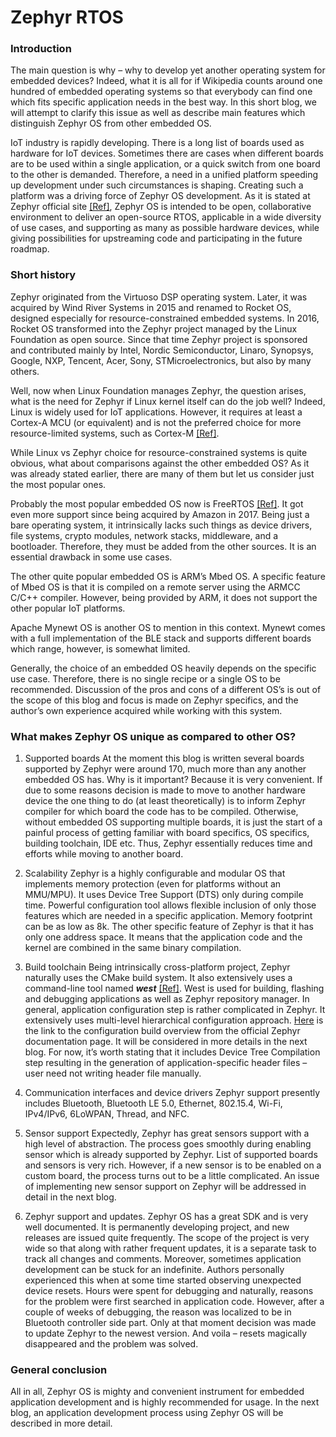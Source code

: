 
# Zephyr RTOS 
### Introduction

The main question is why – why to develop yet another operating system for embedded devices? Indeed, what it is all for if Wikipedia counts around one hundred of embedded operating systems so that everybody can find one which fits specific application needs in the best way. In this short blog, we will attempt to clarify this issue as well as describe main features which distinguish Zephyr OS from other embedded OS.

IoT industry is rapidly developing. There is a long list of boards used as hardware for IoT devices. Sometimes there are cases when different boards are to be used within a single application, or a quick switch from one board to the other is demanded. Therefore, a need in a unified platform speeding up development under such circumstances is shaping. Creating such a platform was a driving force of Zephyr OS development. As it is stated at Zephyr official site [[Ref]](zephyrproject.org), Zephyr OS is intended to be open, collaborative environment to deliver an open-source RTOS, applicable in a wide diversity of use cases, and supporting as many as possible hardware devices, while giving possibilities for upstreaming code and participating in the future roadmap.

### Short history
Zephyr originated from the Virtuoso DSP operating system. Later, it was acquired by Wind River Systems in 2015 and renamed to Rocket OS, designed especially for resource-constrained embedded systems. In 2016, Rocket OS transformed into the Zephyr project managed by the Linux Foundation as open source. Since that time Zephyr project is sponsored and contributed mainly by Intel, Nordic Semiconductor, Linaro, Synopsys, Google, NXP, Tencent, Acer, Sony, STMicroelectronics, but also by many others.

Well, now when Linux Foundation manages Zephyr, the question arises, what is the need for Zephyr if Linux kernel itself can do the job well? Indeed, Linux is widely used for IoT applications. However, it requires at least a Cortex-A MCU (or equivalent) and is not the preferred choice for more resource-limited systems, such as Cortex-M [[Ref]](https://www.zephyrproject.org/zephyr-an-operating-system-for-iot).

While Linux vs Zephyr choice for resource-constrained systems is quite obvious, what about comparisons against the other embedded OS? As it was already stated earlier, there are many of them but let us consider just the most popular ones.

Probably the most popular embedded OS now is FreeRTOS [[Ref]](https://www.freertos.org/). It got even more support since being acquired by Amazon in 2017. Being just a bare operating system, it intrinsically lacks such things as device drivers, file systems, crypto modules, network stacks, middleware, and a bootloader. Therefore, they must be added from the other sources. It is an essential drawback in some use cases.

The other quite popular embedded OS is ARM’s Mbed OS. A specific feature of Mbed OS is that it is compiled on a remote server using the ARMCC C/C++ compiler. However, being provided by ARM, it does not support the other popular IoT platforms.

Apache Mynewt OS is another OS to mention in this context. Mynewt comes with a full implementation of the BLE stack and supports different boards which range, however, is somewhat limited.

Generally, the choice of an embedded OS heavily depends on the specific use case. Therefore, there is no single recipe or a single OS to be recommended. Discussion of the pros and cons of a different OS’s is out of the scope of this blog and focus is made on Zephyr specifics, and the author’s own experience acquired while working with this system.

### What makes Zephyr OS unique as compared to other OS?

1. Supported boards
	At the moment this blog is written several boards supported by Zephyr were around 170, much more than any another embedded OS has. Why is it important? Because it is very convenient. If due to some reasons decision is made to move to another hardware device the one thing to do (at least theoretically) is to inform Zephyr compiler for which board the code has to be compiled. Otherwise, without embedded OS supporting multiple boards, it is just the start of a painful process of getting familiar with board specifics, OS specifics, building toolchain, IDE etc. Thus, Zephyr essentially reduces time and efforts while moving to another board.
	
2. Scalability
	Zephyr is a highly configurable and modular OS that implements memory protection (even for platforms without an MMU/MPU). It uses Device Tree Support (DTS) only during compile time. Powerful configuration tool allows flexible inclusion of only those features which are needed in a specific application. Memory footprint can be as low as 8k.
	The other specific feature of Zephyr is that it has only one address space. It means that the application code and the kernel are combined in the same binary compilation. 
	
3. Build toolchain
	Being intrinsically cross-platform project, Zephyr naturally uses the CMake build system. It also extensively uses a command-line tool named ***west*** [[Ref]](https://docs.zephyrproject.org/latest/guides/west/index.html). West is used for building, flashing and debugging applications as well as Zephyr repository manager.
	In general, application configuration step is rather complicated in Zephyr. It extensively uses multi-level hierarchical configuration approach. [Here](https://docs.zephyrproject.org/latest/guides/build/index.html) is the link to the configuration build overview from the official Zephyr documentation page. It will be considered in more details in the next blog. For now, it’s worth stating that it includes Device Tree Compilation step resulting in the generation of application-specific header files – user need not writing header file manually.
	
4.  Communication interfaces and device drivers
	Zephyr support presently includes Bluetooth, Bluetooth LE 5.0, Ethernet, 802.15.4, Wi-Fi, IPv4/IPv6, 6LoWPAN, Thread, and NFC. 
	
5. Sensor support
	Expectedly, Zephyr has great sensors support with a high level of abstraction. The process goes smoothly during enabling sensor which is already supported by Zephyr. List of supported boards and sensors is very rich. However,  if a new sensor is to be enabled on a custom board, the process turns out to be a little complicated. An issue of implementing new sensor support on Zephyr will be addressed in detail in the next blog.
	
6. Zephyr support and updates.
	Zephyr OS has a great SDK and is very well documented. It is permanently developing project, and new releases are issued quite frequently. The scope of the project is very wide so that along with rather frequent updates, it is a separate task to track all changes and comments. Moreover, sometimes application development can be stuck for an indefinite. Authors personally experienced this when at some time started observing unexpected device resets. Hours were spent for debugging and naturally, reasons for the problem were first searched in application code. However, after a couple of weeks of debugging, the reason was localized to be in Bluetooth controller side part. Only at that moment decision was made to update Zephyr to the newest version. And voila – resets magically disappeared and the problem was solved.
	
### General conclusion
All in all, Zephyr OS is mighty and convenient instrument for embedded application development and is highly recommended for usage.	
In the next blog, an application development process using Zephyr OS will be described in more detail.
